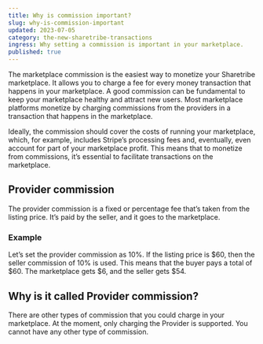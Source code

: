```yaml
---
title: Why is commission important?
slug: why-is-commission-important
updated: 2023-07-05
category: the-new-sharetribe-transactions
ingress: Why setting a commission is important in your marketplace.
published: true
---
```


The marketplace commission is the easiest way to monetize your
Sharetribe marketplace. It allows you to charge a fee for every money
transaction that happens in your marketplace. A good commission can be
fundamental to keep your marketplace healthy and attract new users. Most
marketplace platforms monetize by charging commissions from the
providers in a transaction that happens in the marketplace.

Ideally, the commission should cover the costs of running your
marketplace, which, for example, includes Stripe’s processing fees and,
eventually, even account for part of your marketplace profit. This means
that to monetize from commissions, it’s essential to facilitate
transactions on the marketplace.

## Provider commission

The provider commission is a fixed or percentage fee that’s taken from
the listing price. It’s paid by the seller, and it goes to the
marketplace.

### Example

Let’s set the provider commission as 10%. If the listing price is
$60, then the seller commission of 10% is used. This means that the buyer pays a total of $60.
The marketplace gets $6, and the seller gets $54.

## Why is it called Provider commission?

There are other types of commission that you could charge in your
marketplace. At the moment, only charging the Provider is supported. You
cannot have any other type of commission.
